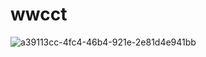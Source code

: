 # wwcct
![a39113cc-4fc4-46b4-921e-2e81d4e941bb](https://github.com/user-attachments/assets/d15c9452-676c-49fe-b181-c5eb837409c0)
